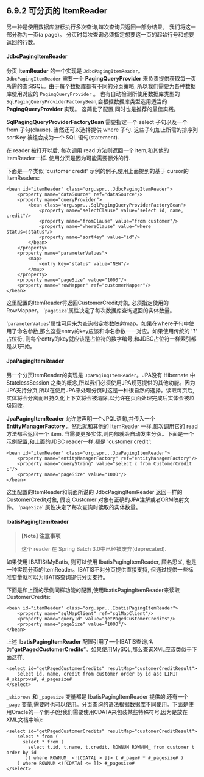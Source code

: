 ## 6.9.2 可分页的 ItemReader ##


另一种是使用数据库游标执行多次查询,每次查询只返回一部分结果。 我们将这一部分称为一页(a page)。 分页时每次查询必须指定想要这一页的起始行号和想要返回的行数。


#### JdbcPagingItemReader ####


分页 **ItemReader** 的一个实现是 `JdbcPagingItemReader`。 `JdbcPagingItemReader` 需要一个 **PagingQueryProvider** 来负责提供获取每一页所需的查询SQL。由于每个数据库都有不同的分页策略, 所以我们需要为各种数据库使用对应的 `PagingQueryProvider` 。 也有自动检测所使用数据库类型的 `SqlPagingQueryProviderFactoryBean`,会根据数据库类型选用适当的 **PagingQueryProvider** 实现。 这简化了配置,同时也是推荐的最佳实践。


**SqlPagingQueryProviderFactoryBean** 需要指定一个 select 子句以及一个 from 子句(clause). 当然还可以选择提供 where 子句. 这些子句加上所需的排序列 sortKey 被组合成为一个 SQL 语句(statement). 

在 reader 被打开以后, 每次调用 read 方法则返回一个 item,和其他的 ItemReader一样. 使用分页是因为可能需要额外的行.

下面是一个类似 'customer credit' 示例的例子,使用上面提到的基于 cursor的ItemReaders:

	<bean id="itemReader" class="org.spr...JdbcPagingItemReader">
	    <property name="dataSource" ref="dataSource"/>
	    <property name="queryProvider">
	        <bean class="org.spr...SqlPagingQueryProviderFactoryBean">
	            <property name="selectClause" value="select id, name, credit"/>
	            <property name="fromClause" value="from customer"/>
	            <property name="whereClause" value="where status=:status"/>
	            <property name="sortKey" value="id"/>
	        </bean>
	    </property>
	    <property name="parameterValues">
	        <map>
	            <entry key="status" value="NEW"/>
	        </map>
	    </property>
	    <property name="pageSize" value="1000"/>
	    <property name="rowMapper" ref="customerMapper"/>
	</bean>


这里配置的ItemReader将返回CustomerCredit对象, 必须指定使用的RowMapper。 '`pageSize`'属性决定了每次数据库查询返回的实体数量。

'`parameterValues`'属性可用来为查询指定参数映射map。如果在where子句中使用了命名参数,那么这些entry的key应该和命名参数一一对应。如果使用传统的 '**?**' 占位符, 则每个entry的key就应该是占位符的数字编号,和JDBC占位符一样索引都是从1开始。


#### JpaPagingItemReader ####


另一个分页ItemReader的实现是 `JpaPagingItemReader`。JPA没有 Hibernate 中StatelessSession 之类的概念,所以我们必须使用JPA规范提供的其他功能。因为JPA支持分页,所以在使用JPA来处理分页时这是一种很自然的选择。读取每页后, 实体将会分离而且持久化上下文将会被清除,以允许在页面处理完成后实体会被垃圾回收。


**JpaPagingItemReader** 允许您声明一个JPQL语句,并传入一个 **EntityManagerFactory** 。然后就和其他的 ItemReader 一样,每次调用它的 read 方法都会返回一个 item. 当需要更多实体,则内部就会自动发生分页。下面是一个示例配置,和上面的JDBC reader一样,都是 'customer credit':


	<bean id="itemReader" class="org.spr...JpaPagingItemReader">
	    <property name="entityManagerFactory" ref="entityManagerFactory"/>
	    <property name="queryString" value="select c from CustomerCredit c"/>
	    <property name="pageSize" value="1000"/>
	</bean>


这里配置的ItemReader和前面所说的 JdbcPagingItemReader 返回一样的 CustomerCredit对象, 假设 Customer 对象有正确的JPA注解或者ORM映射文件。 '`pageSize`' 属性决定了每次查询时读取的实体数量。


#### IbatisPagingItemReader ####

>**[Note]	注意事项**
>
> 这个 reader 在 Spring Batch 3.0中已经被废弃(deprecated).

如果使用 IBATIS/MyBatis, 则可以使用 IbatisPagingItemReader, 顾名思义, 也是一种实现分页的ItemReader。IBATIS不对分页提供直接支持, 但通过提供一些标准变量就可以为IBATIS查询提供分页支持。

下面是和上面的示例同样功能的配置,使用IbatisPagingItemReader来读取CustomerCredits:


	<bean id="itemReader" class="org.spr...IbatisPagingItemReader">
	    <property name="sqlMapClient" ref="sqlMapClient"/>
	    <property name="queryId" value="getPagedCustomerCredits"/>
	    <property name="pageSize" value="1000"/>
	</bean>


上述 **IbatisPagingItemReader** 配置引用了一个IBATIS查询,名为“**getPagedCustomerCredits**”。如果使用MySQL,那么查询XML应该类似于下面这样。


	<select id="getPagedCustomerCredits" resultMap="customerCreditResult">
	    select id, name, credit from customer order by id asc LIMIT #_skiprows#, #_pagesize#
	</select>


`_skiprows` 和 `_pagesize` 变量都是 IbatisPagingItemReader 提供的,还有一个  `_page` 变量,需要时也可以使用。分页查询的语法根据数据库不同使用。下面是使用Oracle的一个例子(但我们需要使用CDATA来包装某些特殊符号,因为是放在XML文档中嘛):


	<select id="getPagedCustomerCredits" resultMap="customerCreditResult">
	    select * from (
	      select * from (
	        select t.id, t.name, t.credit, ROWNUM ROWNUM_ from customer t order by id
	       )) where ROWNUM_ <![CDATA[ > ]]> ( #_page# * #_pagesize# )
	    ) where ROWNUM <![CDATA[ <= ]]> #_pagesize#
	</select>
